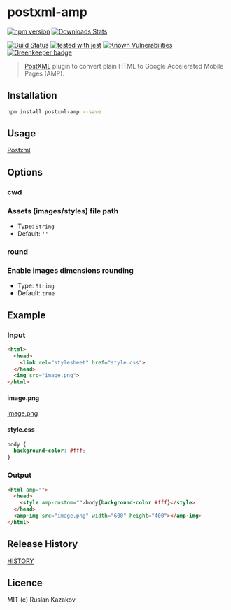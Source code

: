 # postxml-amp

[![npm version][npm-image]][npm-url]
[![Downloads Stats][npm-downloads]][npm-url]

[![Build Status](https://travis-ci.org/rkazakov/postxml-amp.svg?branch=master)](https://travis-ci.org/rkazakov/postxml-amp)
[![tested with jest](https://img.shields.io/badge/tested_with-jest-99424f.svg)](https://github.com/facebook/jest)
[![Known Vulnerabilities](https://snyk.io/test/github/rkazakov/postxml-amp/badge.svg)](https://snyk.io/test/github/rkazakov/postxml-amp)
[![Greenkeeper badge](https://badges.greenkeeper.io/rkazakov/postxml-amp.svg)](https://greenkeeper.io/)

> [PostXML] plugin to convert plain HTML to Google Accelerated Mobile Pages (AMP).

## Installation

```sh
npm install postxml-amp --save
```

## Usage

[Postxml]

## Options

### cwd

### Assets (images/styles) file path

- Type: `String`
- Default: `''`

### round

### Enable images dimensions rounding

- Type: `String`
- Default: `true`

## Example

### Input

```html
<html>
  <head>
    <link rel="stylesheet" href="style.css">
  </head>
  <img src="image.png">
</html>
```

#### image.png

[image.png](/test/image.png)

#### style.css

```css
body {
  background-color: #fff;
}
```

### Output

```html
<html amp="">
  <head>
    <style amp-custom="">body{background-color:#fff}</style>
  </head>
  <amp-img src="image.png" width="600" height="400"></amp-img>
</html>
```

## Release History

[HISTORY](./HISTORY.md)

## Licence

MIT (c) Ruslan Kazakov

[PostXML]: https://github.com/postxml/postxml
[npm-url]: https://www.npmjs.org/package/postxml-amp
[npm-image]: https://img.shields.io/npm/v/postxml-amp.svg?style=flat-square
[npm-downloads]: https://img.shields.io/npm/dm/postxml-amp.svg?style=flat-square
